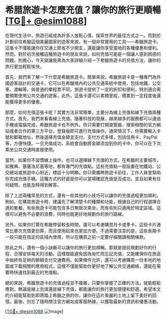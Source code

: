 # 希腊旅遊卡怎麼充值？讓你的旅行更順暢[[TG💪+ @esim1088](https://t.me/s/esim1088)]

在現代生活中，旅遊已經成為許多人放鬆心情、探索世界的最佳方式之一。而對於計劃前往希臘這個美麗國家的遊客來說，有一個非常實用的工具——希臘旅遊卡。這張卡不僅能讓你在交通上節省不少開支，還能讓你享受當地的各種優惠和便利。然而，對於初次接觸這種旅遊卡的朋友來說，如何充值可能是一個讓人感到困惑的問題。別擔心，今天就讓我來為大家詳細介紹一下希臘旅遊卡的充值方法，讓你的旅行更加輕鬆愉快。

首先，我們來了解一下什麼是希臘旅遊卡。簡單來說，希臘旅遊卡是一種專門為外國遊客設計的交通卡，它可以在希臘境內的公共交通系統中使用，包括地鐵、公交車、渡輪等。與普通的單程票不同，旅遊卡提供了一定的折扣和便利，特別適合需要頻繁使用公共交通的遊客。此外，這張卡還可以累積里程，積累到一定程度後還能獲得更多的優惠。

那麼，如何充值這張卡呢？其實方法非常簡單，主要分為線上充值和線下充值兩種方式。首先，我們來看看線上充值。隨著科技的發展，越來越多的服務都可以通過手機或電腦完成，希臘旅遊卡也不例外。你只需要打開瀏覽器，搜索相關的官方網站或者合作的第三方平台，登錄後即可進行充值操作。通常情況下，你需要輸入卡號和郵箱地址，然後選擇充值金額並支付。支付方式多樣，包括信用卡、PayPal等，方便快捷。一旦充值成功，系統會自動將金額添加到你的卡中，你可以在下次乘坐公共交通時直接使用。

當然，如果你不習慣線上操作，也可以選擇線下充值的方式。在希臘的主要城市，如雅典、塞薩洛尼基等地，都有專門的充值點。這些充值點一般設置在地鐵站、公交總站或旅遊中心附近，標誌十分明顯。你只需攜帶旅遊卡前往，工作人員會幫助你完成充值手續。這種方式的好處是你可以當場確認充值是否成功，並且如果有任何疑問，也能及時得到解答。

除了上述兩種常見的方式，還有一些其他的小技巧可以讓你的充值過程更加順利。例如，在購買旅遊卡時，建議先了解清楚卡的種類和功能，根據自己的行程選擇合適的套餐。有些旅遊卡可能包含多日無限次乘坐，而有些則只適用於特定區域。這樣可以避免不必要的浪費，同時也能更好地規劃你的旅行路線。

另外，如果你打算在希臘停留較長時間，還可以考慮購買月卡或季卡。這些卡片通常比單次充值更划算，而且使用起來也更加方便。不過需要注意的是，這些長期卡一般只能在指定的區域內使用，所以在購買之前一定要仔細閱讀相關條款。

除此之外，還有一個小訣竅可以讓你的旅行更加順暢。那就是提前規劃好你的行程，合理安排每天的活動。這樣既能避免因為匆忙而忘記充值，又能確保你在旅途中始終有足夠的餘額支付交通費用。如果條件允許，還可以考慮購買一份本地的地圖或下載相關的應用程式，這樣不僅能幫助你更好地了解公共交通網絡，還能在需要時快速找到最近的充值點。

總的來說，希臘旅遊卡的充值過程並不複雜，只要你掌握了正確的方法，就能輕鬆應對。無論是線上充值還是線下充值，都能讓你的旅行更加便捷和舒適。希望本文的介紹能幫助到即將踏上希臘之旅的你，讓你在這片美麗的土地上留下美好的回憶。最後，別忘了隨時關注官方網站或客服熱線，以獲取最新的資訊和優惠活動。

[[TG💪+ @esim1088](https://t.me/s/esim1088) ![Image](https://i.postimg.cc/4NQfJmqS/Snipaste-2025-05-13-00-14-12.png)]
